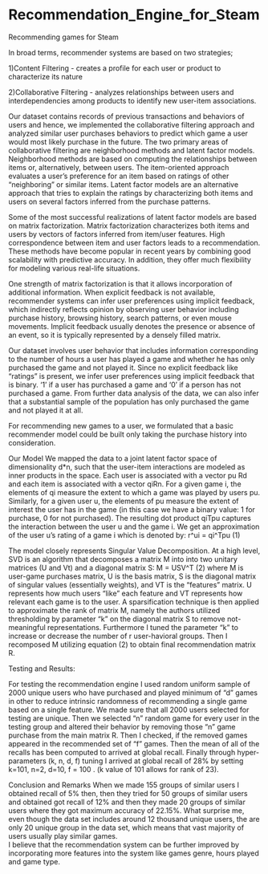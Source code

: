 # Recommendation_Engine_for_Steam
Recommending games for Steam

In broad terms, recommender systems are based on two strategies;

1)Content Filtering - creates a profile for each user or product to characterize its nature

2)Collaborative Filtering - analyzes relationships between users and interdependencies among products to identify new user-item associations.

Our dataset contains records of previous transactions and behaviors of users and hence, we implemented the collaborative filtering approach and analyzed similar user purchases behaviors to predict which game a user would most likely purchase in the future.
The two primary areas of collaborative filtering are neighborhood methods and latent factor models. Neighborhood methods are based on computing the relationships between items or, alternatively, between users. The item-oriented approach evaluates a user’s preference for an item based on ratings of other “neighboring” or similar items. Latent factor models are an alternative approach that tries to explain the ratings by characterizing both items and users on several factors inferred from the purchase patterns.

Some of the most successful realizations of latent factor models are based on matrix factorization. Matrix factorization characterizes both items and users by vectors of factors inferred from item/user features. High correspondence between item and user factors leads to a recommendation. These methods have become popular in recent years by combining good scalability with predictive accuracy. In addition, they offer much flexibility for modeling various real-life situations.

One strength of matrix factorization is that it allows incorporation of additional information. When explicit feedback is not available, recommender systems can infer user preferences using implicit feedback, which indirectly reflects opinion by observing user behavior including purchase history, browsing history, search patterns, or even mouse movements. Implicit feedback usually denotes the presence or absence of an event, so it is typically represented by a densely filled matrix.

Our dataset involves user behavior that includes information corresponding to the number of hours a user has played a game and whether he has only purchased the game and not played it. Since no explicit feedback like “ratings” is present, we infer user preferences using implicit feedback that is binary. ‘1’ if a user has purchased a game and ‘0’ if a person has not purchased a game. From further data analysis of the data, we can also infer that a substantial sample of the population has only purchased the game and not played it at all. 

For recommending new games to a user, we formulated that a basic recommender model could be built only taking the purchase history into consideration. 

Our Model
We mapped the data to a joint latent factor space of dimensionality d*n, such that the user-item interactions are modeled as inner products in the space. Each user is associated with a vector pu Rd and each item is associated with a vector qiRn. 
For a given game i, the elements of qi measure the extent to which a game was played by users  pu. Similarly, for a given user u, the elements of pu measure the extent of interest the user has in the game (in this case we have a binary value: 1 for purchase, 0 for not purchased). 
The resulting dot product qiTpu captures the interaction between the user u and the game i. 
We get an approximation of the user u’s rating of a game i which is denoted by:
                                                                                r^ui = qi^Tpu                       			(1)

The model closely represents Singular Value Decomposition. At a high level, SVD is an algorithm that decomposes a matrix M into into two unitary matrices (U and Vt) and a diagonal matrix S:
                                                     M = USV^T					                                                  (2)
where M is user-game purchases matrix, U is the basis matrix, S is the diagonal matrix of singular values (essentially weights), and VT is the “features” matrix. U represents how much users “like” each feature and VT represents how relevant each game is to the user.
A sparsification technique is then applied to approximate  the rank of matrix M, namely the authors utilized thresholding by parameter “k” on the diagonal matrix S to remove not-meaningful representations.  Furthermore I tuned the parameter “k” to increase or decrease the number of r user-havioral groups. 
Then I recomposed M utilizing equation (2) to obtain final recommendation matrix R. 

Testing and Results:

For testing the recommendation engine I used random uniform sample of 2000 unique users who have purchased and played minimum of “d” games in other to reduce intrinsic randomness of recommending a single game based on a single feature. We made sure that all 2000 users selected for testing are unique. Then we selected “n” random game for every user in the testing group and altered their behavior by removing those “n” game purchase from the main matrix R. Then I checked, if the removed games appeared in the recommended set of “f” games. Then the mean of all of the recalls has been computed to arrived at global recall. Finally through hyper-parameters (k, n, d, f) tuning I arrived at global recall of  28% by setting k=101, n=2, d=10, f = 100 . (k value of 101 allows for rank of 23).


Conclusion and Remarks
When we made 155 groups of similar users I obtained recall of 5% then, then they tried for 50 groups of similar users and obtained got recall of 12% and then they made 20 groups of similar users where they got maximum accuracy of 22.15%. What surprise me, even though the data set includes around 12 thousand unique users, the are only 20 unique group in the data set, which means that vast majority of users usually play similar games.  
I believe that the recommendation system can be further improved by incorporating more features into the system like games genre, hours played and game type.

